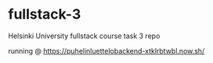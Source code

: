 # fullstack-3
Helsinki University fullstack course task 3 repo

running @ https://puhelinluettelobackend-xtklrbtwbl.now.sh/
